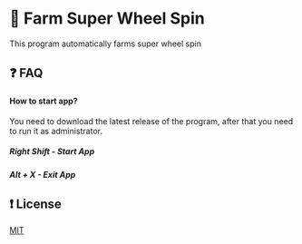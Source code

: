 # 🌆 Farm Super Wheel Spin

This program automatically farms super wheel spin

## ❓ FAQ

#### How to start app?

You need to download the latest release of the program, after that you need to run it as administrator.
##### Right Shift - Start App
##### Alt + X - Exit App

## ❗ License

[MIT](https://choosealicense.com/licenses/mit/)

